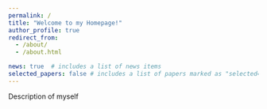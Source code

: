 ```yaml
---
permalink: /
title: "Welcome to my Homepage!"
author_profile: true
redirect_from: 
  - /about/
  - /about.html

news: true  # includes a list of news items
selected_papers: false # includes a list of papers marked as "selected={true}"
---
```


Description of myself
